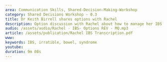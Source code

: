 ```yaml
---
area: Communication Skills, Shared-Decision-Making-Workshop
category: Shared Decisions Workshop - 0.3
title: Dr Keith Birrell shares options with Rachel 
description: Option discussion with Rachel about how to manage her IBS
audio: /assets/audio/Rachel - IBS- Options REV - MQ.mp3
article: /assets/publication/Rachel IBS Transcription.pdf
www: 
keywords: IBS, irratible, bowel, syndrome
youtube: 
duration: 9m 08s
--- 
```

